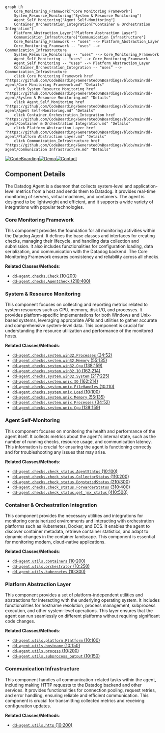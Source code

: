 ```mermaid
graph LR
    Core_Monitoring_Framework["Core Monitoring Framework"]
    System_Resource_Monitoring["System & Resource Monitoring"]
    Agent_Self_Monitoring["Agent Self-Monitoring"]
    Container_Orchestration_Integration["Container & Orchestration Integration"]
    Platform_Abstraction_Layer["Platform Abstraction Layer"]
    Communication_Infrastructure["Communication Infrastructure"]
    Core_Monitoring_Framework -- "uses" --> Platform_Abstraction_Layer
    Core_Monitoring_Framework -- "uses" --> Communication_Infrastructure
    System_Resource_Monitoring -- "uses" --> Core_Monitoring_Framework
    Agent_Self_Monitoring -- "uses" --> Core_Monitoring_Framework
    Agent_Self_Monitoring -- "uses" --> Platform_Abstraction_Layer
    Container_Orchestration_Integration -- "uses" --> Communication_Infrastructure
    click Core_Monitoring_Framework href "https://github.com/CodeBoarding/GeneratedOnBoardings/blob/main/dd-agent/Core Monitoring Framework.md" "Details"
    click System_Resource_Monitoring href "https://github.com/CodeBoarding/GeneratedOnBoardings/blob/main/dd-agent/System & Resource Monitoring.md" "Details"
    click Agent_Self_Monitoring href "https://github.com/CodeBoarding/GeneratedOnBoardings/blob/main/dd-agent/Agent Self-Monitoring.md" "Details"
    click Container_Orchestration_Integration href "https://github.com/CodeBoarding/GeneratedOnBoardings/blob/main/dd-agent/Container & Orchestration Integration.md" "Details"
    click Platform_Abstraction_Layer href "https://github.com/CodeBoarding/GeneratedOnBoardings/blob/main/dd-agent/Platform Abstraction Layer.md" "Details"
    click Communication_Infrastructure href "https://github.com/CodeBoarding/GeneratedOnBoardings/blob/main/dd-agent/Communication Infrastructure.md" "Details"
```
[![CodeBoarding](https://img.shields.io/badge/Generated%20by-CodeBoarding-9cf?style=flat-square)](https://github.com/CodeBoarding/CodeBoarding)[![Demo](https://img.shields.io/badge/Try%20our-Demo-blue?style=flat-square)](https://www.codeboarding.org/demo)[![Contact](https://img.shields.io/badge/Contact%20us%20-%20codeboarding@gmail.com-lightgrey?style=flat-square)](mailto:codeboarding@gmail.com)

## Component Details

The Datadog Agent is a daemon that collects system-level and application-level metrics from a host and sends them to Datadog. It provides real-time monitoring of servers, virtual machines, and containers. The agent is designed to be lightweight and efficient, and it supports a wide variety of integrations with popular technologies.

### Core Monitoring Framework
This component provides the foundation for all monitoring activities within the Datadog Agent. It defines the base classes and interfaces for creating checks, managing their lifecycle, and handling data collection and submission. It also includes functionalities for configuration loading, data serialization, and communication with the Datadog backend. The Core Monitoring Framework ensures consistency and reliability across all checks.


**Related Classes/Methods**:

- <a href="https://github.com/DataDog/dd-agent/blob/master/checks/ganglia.py#L10-L200" target="_blank" rel="noopener noreferrer">`dd-agent.checks.Check` (10:200)</a>
- <a href="https://github.com/DataDog/dd-agent/blob/master/checks/ganglia.py#L210-L400" target="_blank" rel="noopener noreferrer">`dd-agent.checks.AgentCheck` (210:400)</a>


### System & Resource Monitoring
This component focuses on collecting and reporting metrics related to system resources such as CPU, memory, disk I/O, and processes. It provides platform-specific implementations for both Windows and Unix-based systems, leveraging appropriate APIs and utilities to gather accurate and comprehensive system-level data. This component is crucial for understanding the resource utilization and performance of the monitored hosts.


**Related Classes/Methods**:

- <a href="https://github.com/DataDog/dd-agent/blob/master/checks/system/win32.py#L34-L52" target="_blank" rel="noopener noreferrer">`dd-agent.checks.system.win32.Processes` (34:52)</a>
- <a href="https://github.com/DataDog/dd-agent/blob/master/checks/system/win32.py#L55-L135" target="_blank" rel="noopener noreferrer">`dd-agent.checks.system.win32.Memory` (55:135)</a>
- <a href="https://github.com/DataDog/dd-agent/blob/master/checks/system/win32.py#L138-L159" target="_blank" rel="noopener noreferrer">`dd-agent.checks.system.win32.Cpu` (138:159)</a>
- <a href="https://github.com/DataDog/dd-agent/blob/master/checks/system/win32.py#L162-L214" target="_blank" rel="noopener noreferrer">`dd-agent.checks.system.win32.IO` (162:214)</a>
- <a href="https://github.com/DataDog/dd-agent/blob/master/checks/system/win32.py#L217-L225" target="_blank" rel="noopener noreferrer">`dd-agent.checks.system.win32.System` (217:225)</a>
- <a href="https://github.com/DataDog/dd-agent/blob/master/checks/system/win32.py#L162-L214" target="_blank" rel="noopener noreferrer">`dd-agent.checks.system.unix.IO` (162:214)</a>
- <a href="https://github.com/DataDog/dd-agent/blob/master/checks/system/win32.py#L10-L110" target="_blank" rel="noopener noreferrer">`dd-agent.checks.system.unix.FileHandles` (10:110)</a>
- <a href="https://github.com/DataDog/dd-agent/blob/master/checks/system/win32.py#L10-L100" target="_blank" rel="noopener noreferrer">`dd-agent.checks.system.unix.Load` (10:100)</a>
- <a href="https://github.com/DataDog/dd-agent/blob/master/checks/system/win32.py#L55-L135" target="_blank" rel="noopener noreferrer">`dd-agent.checks.system.unix.Memory` (55:135)</a>
- <a href="https://github.com/DataDog/dd-agent/blob/master/checks/system/win32.py#L34-L52" target="_blank" rel="noopener noreferrer">`dd-agent.checks.system.unix.Processes` (34:52)</a>
- <a href="https://github.com/DataDog/dd-agent/blob/master/checks/system/win32.py#L138-L159" target="_blank" rel="noopener noreferrer">`dd-agent.checks.system.unix.Cpu` (138:159)</a>


### Agent Self-Monitoring
This component focuses on monitoring the health and performance of the agent itself. It collects metrics about the agent's internal state, such as the number of running checks, resource usage, and communication latency. This information is crucial for ensuring the agent is functioning correctly and for troubleshooting any issues that may arise.


**Related Classes/Methods**:

- <a href="https://github.com/DataDog/dd-agent/blob/master/checks/ganglia.py#L10-L100" target="_blank" rel="noopener noreferrer">`dd-agent.checks.check_status.AgentStatus` (10:100)</a>
- <a href="https://github.com/DataDog/dd-agent/blob/master/checks/ganglia.py#L110-L200" target="_blank" rel="noopener noreferrer">`dd-agent.checks.check_status.CollectorStatus` (110:200)</a>
- <a href="https://github.com/DataDog/dd-agent/blob/master/checks/ganglia.py#L210-L300" target="_blank" rel="noopener noreferrer">`dd-agent.checks.check_status.DogstatsdStatus` (210:300)</a>
- <a href="https://github.com/DataDog/dd-agent/blob/master/checks/ganglia.py#L310-L400" target="_blank" rel="noopener noreferrer">`dd-agent.checks.check_status.ForwarderStatus` (310:400)</a>
- <a href="https://github.com/DataDog/dd-agent/blob/master/checks/ganglia.py#L410-L500" target="_blank" rel="noopener noreferrer">`dd-agent.checks.check_status:get_jmx_status` (410:500)</a>


### Container & Orchestration Integration
This component provides the necessary utilities and integrations for monitoring containerized environments and interacting with orchestration platforms such as Kubernetes, Docker, and ECS. It enables the agent to discover container metadata, retrieve container statistics, and adapt to dynamic changes in the container landscape. This component is essential for monitoring modern, cloud-native applications.


**Related Classes/Methods**:

- <a href="https://github.com/DataDog/dd-agent/blob/master/utils/jmx.py#L10-L200" target="_blank" rel="noopener noreferrer">`dd-agent.utils.containers` (10:200)</a>
- <a href="https://github.com/DataDog/dd-agent/blob/master/utils/orchestrator/dockerutilproxy.py#L10-L250" target="_blank" rel="noopener noreferrer">`dd-agent.utils.orchestrator` (10:250)</a>
- <a href="https://github.com/DataDog/dd-agent/blob/master/utils/kubernetes/pod_service_mapper.py#L10-L300" target="_blank" rel="noopener noreferrer">`dd-agent.utils.kubernetes` (10:300)</a>


### Platform Abstraction Layer
This component provides a set of platform-independent utilities and abstractions for interacting with the underlying operating system. It includes functionalities for hostname resolution, process management, subprocess execution, and other system-level operations. This layer ensures that the agent can run seamlessly on different platforms without requiring significant code changes.


**Related Classes/Methods**:

- <a href="https://github.com/DataDog/dd-agent/blob/master/utils/jmx.py#L10-L100" target="_blank" rel="noopener noreferrer">`dd-agent.utils.platform.Platform` (10:100)</a>
- <a href="https://github.com/DataDog/dd-agent/blob/master/utils/jmx.py#L10-L150" target="_blank" rel="noopener noreferrer">`dd-agent.utils.hostname` (10:150)</a>
- <a href="https://github.com/DataDog/dd-agent/blob/master/utils/jmx.py#L10-L200" target="_blank" rel="noopener noreferrer">`dd-agent.utils.process` (10:200)</a>
- <a href="https://github.com/DataDog/dd-agent/blob/master/utils/jmx.py#L10-L150" target="_blank" rel="noopener noreferrer">`dd-agent.utils.subprocess_output` (10:150)</a>


### Communication Infrastructure
This component handles all communication-related tasks within the agent, including making HTTP requests to the Datadog backend and other services. It provides functionalities for connection pooling, request retries, and error handling, ensuring reliable and efficient communication. This component is crucial for transmitting collected metrics and receiving configuration updates.


**Related Classes/Methods**:

- <a href="https://github.com/DataDog/dd-agent/blob/master/utils/jmx.py#L10-L200" target="_blank" rel="noopener noreferrer">`dd-agent.utils.http` (10:200)</a>